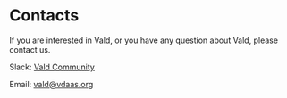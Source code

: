 # Contacts


If you are interested in Vald, or you have any question about Vald, please contact us.

Slack: [Vald Community](https://join.slack.com/t/vald-community/shared_invite/zt-db2ky9o4-R_9p2sVp8xRwztVa8gfnPA)

Email: vald@vdaas.org